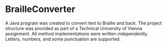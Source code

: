 # BrailleConverter
A Java program was created to convert text to Braille and back. The project structure was provided as part of a Technical University of Vienna assignment. All method implementations were written independently. Letters, numbers, and some punctuation are supported.

